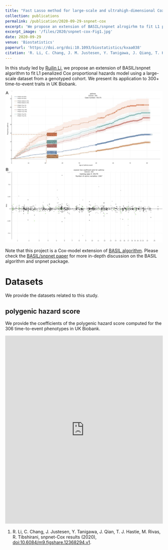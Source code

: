 ```yaml
---
title: "Fast Lasso method for large-scale and ultrahigh-dimensional Cox model with applications to UK Biobank"
collection: publications
permalink: /publication/2020-09-29-snpnet-cox
excerpt: 'We propose an extension of BASIL/snpnet alrogirhm to fit L1 penalized Cox proportional hazards model using a large-scale dataset from a genotyped cohort. We present its application to 300+ time-to-event traits in UK Biobank.'
excerpt_image: '/files/2020/snpnet-cox-Fig1.jpg'
date: 2020-09-29
venue: 'Biostatistics'
paperurl: 'https://doi.org/doi:10.1093/biostatistics/kxaa038'
citation: 'R. Li, C. Chang, J. M. Justesen, Y. Tanigawa, J. Qiang, T. Hastie, M. A. Rivas, R. Tibshirani, Fast Lasso method for large-scale and ultrahigh-dimensional Cox model with applications to UK Biobank. Biostatistics (2020).'
---
```


In this study led by [Ruilin Li](https://profiles.stanford.edu/ruilin-li), we propose an extension of BASIL/snpnet algorithm to fit L1 penalized Cox proportional hazards model using a large-scale dataset from a genotyped cohort. We present its application to 300+ time-to-event traits in UK Biobank.

![snpnet-cox figure 1](/files/2020/snpnet-cox-Fig1.jpg)

Note that this project is a Cox-model extension of [BASIL algorithm](/publication/2020-10-23-snpnet). Please check the [BASIL/snpnet paper](/publication/2020-10-23-snpnet) for more in-depth discussion on the BASIL algorithm and snpnet package.

# Datasets

We provide the datasets related to this study.

## polygenic hazard score

We provide the coefficients of the polygenic hazard score computed for the 306 time-to-event phenotypes in UK Biobank.

<iframe src="https://widgets.figshare.com/articles/12368294/embed?show_title=true" width="100%" height="600em" style="border:none;" allowfullscreen="true" frameborder="0"></iframe>

1. R. Li, C. Chang, J. Justesen, Y. Tanigawa, J. Qian, T. J. Hastie, M. Rivas, R. Tibshirani, snpnet-Cox results (2020), [doi:10.6084/m9.figshare.12368294.v1](https://doi.org/10.6084/m9.figshare.12368294.v1).
